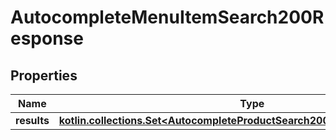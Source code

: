 
# AutocompleteMenuItemSearch200Response

## Properties
Name | Type | Description | Notes
------------ | ------------- | ------------- | -------------
**results** | [**kotlin.collections.Set&lt;AutocompleteProductSearch200ResponseResultsInner&gt;**](AutocompleteProductSearch200ResponseResultsInner.md) |  | 



